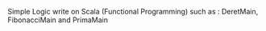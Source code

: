 Simple Logic write on Scala (Functional Programming) such as : DeretMain, FibonacciMain and PrimaMain
